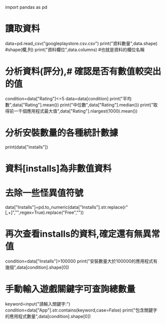 import pandas as pd
# 讀取資料
data=pd.read_csv("googleplaystore.csv.csv")
print("資料數量",data.shape)  #shape(欄,列)
print("資料欄位",data.columns)   #也就是資料的欄位名稱
# 分析資料(評分),# 確認是否有數值較突出的值
condition=data["Rating"]<=5
data=data[condition]
print("平均數",data["Rating"].mean())
print("中位數",data["Rating"].median())
print("取得前一千個應用程式最大值",data["Rating"].nlargest(1000).mean())
# 分析安裝數量的各種統計數據
print(data["installs"])
# 資料[installs]為非數值資料
# 去除一些怪異值符號
data["Installs"]=pd.to_numeric(data["Installs"].str.replace(r"[,+]","",regex=True).replace("Free",""))

# 再次查看installs的資料,確定還有無異常值
condition=data["Installs"]>100000
print("安裝數量大於100000的應用程式有幾個",data[condition].shape[0])
# 手動輸入遊戲關鍵字可查詢總數量
keyword=input("請輸入關鍵字:")
condition=data["App"].str.contains(keyword,case=False)
print("包含關鍵字的應用程式數量",data[condition].shape[0])



